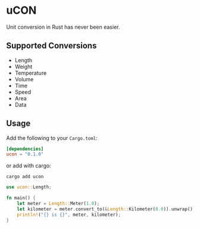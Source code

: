 # uCON

Unit conversion in Rust has never been easier.

## Supported Conversions

- Length
- Weight
- Temperature
- Volume
- Time
- Speed
- Area
- Data

## Usage

Add the following to your `Cargo.toml`:

```toml
[dependencies]
ucon = "0.1.0"
```
or add with cargo:

```shell
cargo add ucon
```

```rust
use ucon::Length;

fn main() {
    let meter = Length::Meter(1.0);
    let kilometer = meter.convert_to(&Length::Kilometer(0.0)).unwrap();
    println!("{} is {}", meter, kilometer);
}
```
